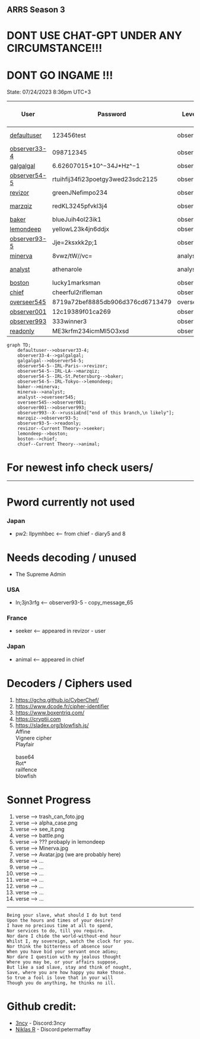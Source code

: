 ## ARRS Season 3 
# DONT USE CHAT-GPT UNDER ANY CIRCUMSTANCE!!!
# DONT GO INGAME !!!
State: 07/24/2023 8:36pm UTC+3

| User                                               | Password                          | Level    | Status     | Name          | Solved-Status (Presumed) |
|----------------------------------------------------|-----------------------------------|----------|------------|---------------|--------------------------|
| [defaultuser](./Users/Pre_IRL/defaultuser.md)      | 123456test                        | observer | Active     | System user   | Solved                   | 
| [observer33-4](./Users/Pre_IRL/observer33-4.md)    | 098712345                         | observer | Not Active | James Torwind | Solved                   |   
| [galgalgal](./Users/Pre_IRL/galgalgal.md)          | 6.62607015\*10^−34J\*Hz^−1        | observer | Active     | Max Planck    | Solved                   |  
| [observer54-5](./Users/Pre_IRL/observer54-5.md)    | rtuihfij34fi23poetgy3wed23sdc2125 | observer | Not Active | Deleted       | Solved                   |
| [revizor](./Users/France/revizor.md)               | greenJNefimpo234                  | observer | Active     | confidential  | WIP                      |
| [marzqiz](./Users/USA/marzqiz.md)                  | redKL3245pfvkl3j4                 | observer | Active     | System user   | Solved                   |
| [baker](./Users/Russia/baker.md)                   | blueJuih4ol23ik1                  | observer | Active     | Mike          | Solved                   | 
| [lemondeep](./Users/Japan/lemondeep.md)            | yellowL23k4jn6ddjx                | observer | Active     | confidential  | Solved                   |
| [observer93-5](./Users/USA/observer93-5.md)        | Jje=2ksxkk2p;1                    | observer | Active     | Homer Smith   | WIP                      |
| [minerva](./Users/Russia/minerva.md)               | 8vwz/tW//vc=                      | analyst  | Active     | Minnie        | Solved                   |
| [analyst](./Users/Russia/analyst.md)               | athenarole                        | analyst  | not Active | Jack          | Solved                   |
| [boston](./Users/Japan/boston.md)                  | lucky1marksman                    | observer | Active     | confidential  | Solved                   |
| [chief](./Users/Japan/chief.md)                    | cheerful2rifleman                 | observer | Active     | confidential  | WIP                      |
| [overseer545](./Users/Russia/overseer545.md)       | 8719a72bef8885db906d376cd6713479  | overseer | Active     | Hash          | Solved                   |
| [observer001](./Users/Russia/observer001.md)       | 12c19389f01ca269                  | observer | Active     | unknown       | Solved                   |
| [observer993](./Users/Russia/observer993.md)       | 333winner3                        | observer | Active     | unknown       | Finished                 |
| [readonly](./Users/USA/readonly.md)                | ME3krfm234icmMI5O3xsd             | observer | Active     | DELETED       | WIP                      |

```mermaid
graph TD;
    defaultuser-->observer33-4;
    observer33-4-->galgalgal;
    galgalgal-->observer54-5;
    observer54-5--IRL-Paris-->revizor;
    observer54-5--IRL-LA-->marzqiz;
    observer54-5--IRL-St.Petersburg-->baker;
    observer54-5--IRL-Tokyo-->lemondeep;
    baker-->minerva;
    minerva-->analyst;
    analyst-->overseer545;
    overseer545-->observer001;
    observer001-->observer993;
    observer993--X-->russiaEnd["end of this branch,\n likely"];
    marzqiz-->observer93-5;
    observer93-5-->readonly;
    revizor--Current Theory-->seeker;
    lemondeep-->boston;
    boston-->chief;
    chief--Current Theory-->animal;
```


# For newest info check users/
---
# Pword currently not used 
### Japan
* pw2: llpymhbec <-- from chief - diary5 and 8<br>

# Needs decoding / unused
* The Supreme Admin 
### USA
* ln;3jn3rfg <-- observer93-5 - copy_message_65<br>
### France
* seeker <-- appeared in revizor - user<br>
### Japan  
* animal <-- appeared in chief<br>


# Decoders / Ciphers used  
1. https://gchq.github.io/CyberChef/<br>
2. https://www.dcode.fr/cipher-identifier<br>
3. https://www.boxentriq.com/<br>
4. https://cryptii.com  <br>
5. https://sladex.org/blowfish.js/<br>
Affine<br>
Vignere cipher <br> 
Playfair<br>  
base64 <br> 
Rot\*<br>
railfence  <br>
blowfish  <br>

# Sonnet Progress  
1. verse --> trash_can_foto.jpg
2. verse --> alpha_case.png
3. verse --> see_it.png
4. verse --> battle.png
5. verse --> ??? probaply in lemondeep
6. verse --> Minerva.jpg
7. verse --> Avatar.jpg  (we are probably here)
8. verse --> ...
9. verse --> ...
10. verse --> ...
11. verse --> ...
12. verse --> ...
13. verse --> ...
14. verse --> ...
---
    Being your slave, what should I do but tend
    Upon the hours and times of your desire?
    I have no precious time at all to spend,
    Nor services to do, till you require.
    Nor dare I chide the world-without-end hour
    Whilst I, my sovereign, watch the clock for you.
    Nor think the bitterness of absence sour
    When you have bid your servant once adieu;
    Nor dare I question with my jealous thought
    Where you may be, or your affairs suppose,
    But like a sad slave, stay and think of nought,
    Save, where you are how happy you make those.
    So true a fool is love that in your will
    Though you do anything, he thinks no ill.

# Github credit:
* [3ncy](https://github.com/3ncy) - Discord:3ncy<br>
* [Niklas R](https://github.com/NiklasRosenkranz) - Discord:petermaffay<br>
